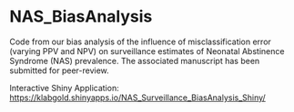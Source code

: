 # NAS_BiasAnalysis

Code from our bias analysis of the influence of misclassification error (varying PPV and NPV) on surveillance estimates of Neonatal Abstinence Syndrome (NAS) prevalence. The associated manuscript has been submitted for peer-review.

Interactive Shiny Application: https://klabgold.shinyapps.io/NAS_Surveillance_BiasAnalysis_Shiny/
